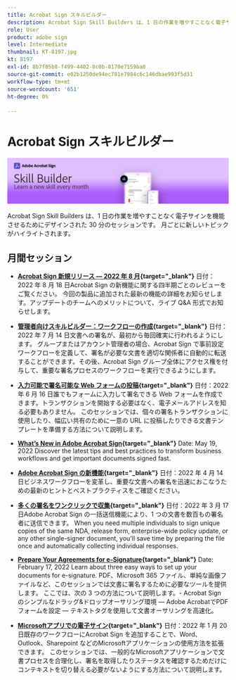 ```yaml
---
title: Acrobat Sign スキルビルダー
description: Acrobat Sign Skill Builders は、1 日の作業を増やすことなく電子サインを機能させるためにデザインされた 30 分のセッションです
role: User
product: adobe sign
level: Intermediate
thumbnail: KT-8197.jpg
kt: 8197
exl-id: 8b7f85b8-f499-4402-8c0b-8170e7159ba0
source-git-commit: e02b1250de94ec781e7984c6c146dbae993f5d31
workflow-type: tm+mt
source-wordcount: '651'
ht-degree: 0%

---
```


# Acrobat Sign スキルビルダー

![スキルビルダーバナー](../assets/SB_Hero.png)

Acrobat Sign Skill Builders は、1 日の作業を増やすことなく電子サインを機能させるためにデザインされた 30 分のセッションです。 月ごとに新しいトピックがハイライトされます。

## 月間セッション

* **[Acrobat Sign 新規リリース — 2022 年 8 月](https://adobe-sign-skill-builder.joinus.adobeevents.com/attendease/networking/experience/06d8a836-4b51-426b-913e-189b23a82bd6/8b777e11-0e6d-45a8-b954-bbff5c887efc){target=&quot;_blank&quot;}**
日付：2022 年 8 月 18 日Acrobat Sign の新機能に関する四半期ごとのレビューをご覧ください。 今回の製品に追加された最新の機能の詳細をお知らせします。アップデートのチームへのメリットについて、ライブ Q&amp;A 形式でお知らせします。

* **[管理者向けスキルビルダー：ワークフローの作成](https://adobe-sign-skill-builder.joinus.adobeevents.com/attendease/networking/experience/83926d76-9959-4657-8b0c-f312835b46f6/aa1c9b21-1b16-4890-9c24-26dc630c4a95){target=&quot;_blank&quot;}**
日付：2022 年 7 月 14 日文書への署名が、最初から毎回確実に行われるようにします。 グループまたはアカウント管理者の場合、Acrobat Sign で事前設定ワークフローを定義して、署名が必要な文書を適切な関係者に自動的に転送することができます。その後、Acrobat Sign グループ全体にアクセス権を付与して、重要な署名プロセスのワークフローを実行できるようにします。

* **[入力可能で署名可能な Web フォームの投稿](https://adobe-sign-skill-builder.joinus.adobeevents.com/attendease/networking/experience/4499bc28-9f26-4b68-88a6-3815ebdff7cf/337fa9d6-c9d3-4bcc-b6d8-9c7580b9be40){target=&quot;_blank&quot;}**
日付：2022 年 6 月 16 日誰でもフォームに入力して署名できる Web フォームを作成できます。トランザクションを開始する必要はなく、電子メールアドレスを知る必要もありません。 このセッションでは、個々の署名トランザクションに使用したり、幅広い共有のために一意の URL に投稿したりできる文書テンプレートを準備する方法について説明します。

* **[What’s New in Adobe Acrobat Sign](https://adobe-sign-skill-builder.joinus.adobeevents.com/attendease/networking/experience/a51b7ffa-ccf1-41f7-a82c-27bf50d8eb5d/22ee6c72-b92e-43f8-9cc6-c177c9244fea){target=&quot;_blank&quot;}**
Date: May 19, 2022
Discover the latest tips and best practices to transform business workflows and get important documents signed fast.

* **[Adobe Acrobat Sign の新機能](https://adobe-sign-skill-builder.joinus.adobeevents.com/attendease/networking/experience/479894a1-131f-411d-b4c8-f699d72413bb/30619f65-b374-40db-85d1-0854dc48af0d){target=&quot;_blank&quot;}**
日付：2022 年 4 月 14 日ビジネスワークフローを変革し、重要な文書への署名を迅速におこなうための最新のヒントとベストプラクティスをご確認ください。

* **[多くの署名をワンクリックで収集](https://adobe-sign-skill-builder.joinus.adobeevents.com/attendease/networking/experience/44e4b483-7d05-44b3-b7e7-b265c9b84d07/2736bed0-b416-4578-ac3f-a57491f22c26){target=&quot;_blank&quot;}**
日付：2022 年 3 月 17 日Adobe Acrobat Sign の一括送信機能により、1 つの文書を数百もの署名者に送信できます。 When you need multiple individuals to sign unique copies of the same NDA, release form, enterprise-wide policy update, or any other single-signer document, you&#39;ll save time by preparing the file once and automatically collecting individual responses.

* **[Prepare Your Agreements for e-Signature](https://adobe-sign-skill-builder.joinus.adobeevents.com/attendease/networking/experience/9024b058-ade1-420f-87f0-68bd5f6d527a/cf8b172f-b9df-41ef-bfce-e6d4b0c3ddf4){target=&quot;_blank&quot;}**
Date: February 17, 2022
Learn about three easy ways to set up your documents for e-signature. PDF、Microsoft 365 ファイル、単純な画像ファイルなど、このセッションでは文書に署名するために必要なツールを提供します。 ここでは、次の 3 つの方法について説明します。- Acrobat Sign のシンプルなドラッグ&amp;ドロップオーサリング環境 — Adobe AcrobatでPDFフォームを設定 — テキストタグを使用して文書オーサリングを高速化。

* **[Microsoftアプリでの電子サイン](https://adobe-sign-skill-builder.joinus.adobeevents.com/attendease/networking/experience/2dcd80a6-6335-4756-bbc8-3505fe99594b/866c4314-dc74-473b-9859-828801814e13){target=&quot;_blank&quot;}**
日付：2022 年 1 月 20 日既存のワークフローにAcrobat Sign を追加することで、Word、Outlook、Sharepoint などのMicrosoftアプリケーションの使用方法を拡張できます。 このセッションでは、一般的なMicrosoftアプリケーションで文書プロセスを合理化し、署名を取得したりステータスを確認するためだけにコンテキストを切り替える必要がないようにする方法について説明します。
